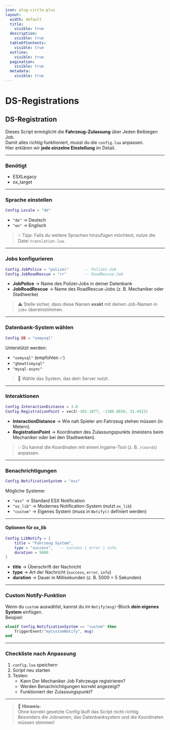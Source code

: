 ```yaml
---
icon: plug-circle-plus
layout:
  width: default
  title:
    visible: true
  description:
    visible: true
  tableOfContents:
    visible: true
  outline:
    visible: true
  pagination:
    visible: true
  metadata:
    visible: true
---
```


# DS-Registrations

## DS-Registration

Dieses Script ermöglicht die **Fahrzeug-Zulassung** über Jeden Beibiegen Job.\
Damit alles richtig funktioniert, musst du die `config.lua` anpassen.\
Hier erklären wir **jede einzelne Einstellung** im Detail.

***

### Benötigt

* ESXLegacy
* ox\_target

***

### Sprache einstellen

```lua
Config.Locale = "de"
```

* `"de"` → Deutsch
* `"en"` → Englisch

> 💡 Tipp: Falls du weitere Sprachen hinzufügen möchtest, nutze die Datei `translation.lua`.

***

### Jobs konfigurieren

```lua
Config.JobPolice = "polizei"       -- Polizei-Job
Config.JobRoadRescue = "rr"        -- RoadRescue-Job
```

* **JobPolice** → Name des Polizei-Jobs in deiner Datenbank
* **JobRoadRescue** → Name des RoadRescue-Jobs (z. B. Mechaniker oder Stadtwerke)

> ⚠️ Stelle sicher, dass diese Namen **exakt** mit deinen Job-Namen in `jobs` übereinstimmen.

***

### Datenbank-System wählen

```lua
Config.DB = "oxmysql"
```

Unterstützt werden:

* `"oxmysql"` (empfohlen ✅)
* `"ghmattimysql"`
* `"mysql-async"`

> 🔧 Wähle das System, das dein Server nutzt.

***

### Interaktionen

```lua
Config.InteractionDistance = 3.0
Config.RegistrationPoint = vec3(-303.1077, -1386.8650, 31.4423)
```

* **InteractionDistance** → Wie nah Spieler am Fahrzeug stehen müssen (in Metern).
* **RegistrationPoint** → Koordinaten des Zulassungspunkts (meistens beim Mechaniker oder bei den Stadtwerken).

> 💡 Du kannst die Koordinaten mit einem Ingame-Tool (z. B. `/coords`) anpassen.

***

### Benachrichtigungen

```lua
Config.NotificationSystem = "esx" 
```

Mögliche Systeme:

* `"esx"` → Standard ESX Notification
* `"ox_lib"` → Modernes Notification-System (nutzt `ox_lib`)
* `"custom"` → Eigenes System (muss in `Notify()` definiert werden)

***

#### Optionen für ox\_lib

```lua
Config.LibNotify = {
    title = "Fahrzeug System",
    type = "success",   -- success | error | info
    duration = 5000
}
```

* **title** → Überschrift der Nachricht
* **type** → Art der Nachricht (`success`, `error`, `info`)
* **duration** → Dauer in Millisekunden (z. B. 5000 = 5 Sekunden)

***

### Custom Notify-Funktion

Wenn du `custom` auswählst, kannst du im `Notify(msg)`-Block **dein eigenes System** einfügen.\
Beispiel:

```lua
elseif Config.NotificationSystem == "custom" then
    TriggerEvent("myCustomNotify", msg)
end
```

***

### Checkliste nach Anpassung

1. `config.lua` speichern
2. Script neu starten
3. Testen:
   * Kann Der Mechaniker Job Fahrzeuge registrieren?
   * Werden Benachrichtigungen korrekt angezeigt?
   * Funktioniert der Zulassungspunkt?

***

> 🚨 **Hinweis:**\
> Ohne korrekt gesetzte Config läuft das Script nicht richtig.\
> Besonders die Jobnamen, das Datenbanksystem und die Koordinaten müssen stimmen!

